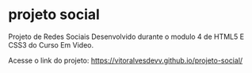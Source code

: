 # projeto social
 Projeto de Redes Sociais
Desenvolvido durante o modulo 4 de HTML5 E CSS3 do Curso Em Video.

Acesse o link do projeto: https://vitoralvesdevv.github.io/projeto-social/